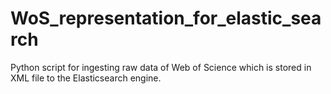 # WoS_representation_for_elastic_search
Python script for ingesting raw data of Web of Science which is stored in XML file to the Elasticsearch engine.
